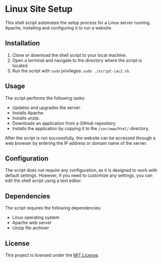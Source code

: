 # Linux Site Setup

This shell script automates the setup process for a Linux server running Apache, installing and configuring it to run a website.

## Installation

1. Clone or download the shell script to your local machine.
2. Open a terminal and navigate to the directory where the script is located.
3. Run the script with `sudo` privileges: `sudo ./script-iac2.sh`.

## Usage

The script performs the following tasks:

- Updates and upgrades the server.
- Installs Apache.
- Installs unzip.
- Downloads an application from a GitHub repository.
- Installs the application by copying it to the `/var/www/html/` directory.

After the script is run successfully, the website can be accessed through a web browser by entering the IP address or domain name of the server.

## Configuration

The script does not require any configuration, as it is designed to work with default settings. However, if you need to customize any settings, you can edit the shell script using a text editor.

## Dependencies

The script requires the following dependencies:

- Linux operating system
- Apache web server
- Unzip file archiver

## License

This project is licensed under the [MIT License](https://opensource.org/licenses/MIT).
